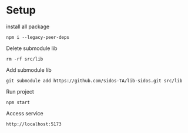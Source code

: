 # Setup

install all package

```
npm i --legacy-peer-deps
```

Delete submodule lib

```
rm -rf src/lib
```

Add submodule lib

```
git submodule add https://github.com/sidos-TA/lib-sidos.git src/lib
```

Run project

```
npm start
```

Access service

```
http://localhost:5173
```
